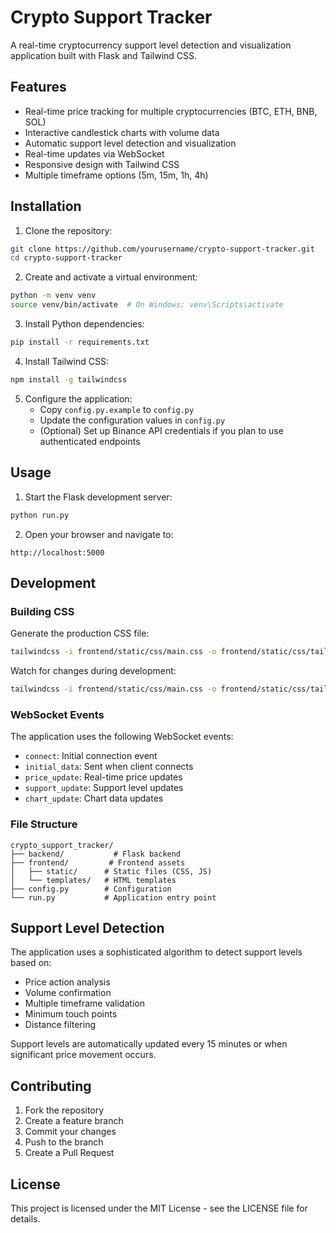 # Crypto Support Tracker

A real-time cryptocurrency support level detection and visualization application built with Flask and Tailwind CSS.

## Features

- Real-time price tracking for multiple cryptocurrencies (BTC, ETH, BNB, SOL)
- Interactive candlestick charts with volume data
- Automatic support level detection and visualization
- Real-time updates via WebSocket
- Responsive design with Tailwind CSS
- Multiple timeframe options (5m, 15m, 1h, 4h)

## Installation

1. Clone the repository:
```bash
git clone https://github.com/yourusername/crypto-support-tracker.git
cd crypto-support-tracker
```

2. Create and activate a virtual environment:
```bash
python -m venv venv
source venv/bin/activate  # On Windows: venv\Scripts\activate
```

3. Install Python dependencies:
```bash
pip install -r requirements.txt
```

4. Install Tailwind CSS:
```bash
npm install -g tailwindcss
```

5. Configure the application:
   - Copy `config.py.example` to `config.py`
   - Update the configuration values in `config.py`
   - (Optional) Set up Binance API credentials if you plan to use authenticated endpoints

## Usage

1. Start the Flask development server:
```bash
python run.py
```

2. Open your browser and navigate to:
```
http://localhost:5000
```

## Development

### Building CSS

Generate the production CSS file:
```bash
tailwindcss -i frontend/static/css/main.css -o frontend/static/css/tailwind.css --minify
```

Watch for changes during development:
```bash
tailwindcss -i frontend/static/css/main.css -o frontend/static/css/tailwind.css --watch
```

### WebSocket Events

The application uses the following WebSocket events:

- `connect`: Initial connection event
- `initial_data`: Sent when client connects
- `price_update`: Real-time price updates
- `support_update`: Support level updates
- `chart_update`: Chart data updates

### File Structure

```
crypto_support_tracker/
├── backend/           # Flask backend
├── frontend/         # Frontend assets
│   ├── static/      # Static files (CSS, JS)
│   └── templates/   # HTML templates
├── config.py        # Configuration
└── run.py           # Application entry point
```

## Support Level Detection

The application uses a sophisticated algorithm to detect support levels based on:
- Price action analysis
- Volume confirmation
- Multiple timeframe validation
- Minimum touch points
- Distance filtering

Support levels are automatically updated every 15 minutes or when significant price movement occurs.

## Contributing

1. Fork the repository
2. Create a feature branch
3. Commit your changes
4. Push to the branch
5. Create a Pull Request

## License

This project is licensed under the MIT License - see the LICENSE file for details.